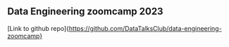 ## Data Engineering zoomcamp 2023

[Link to github repo]{https://github.com/DataTalksClub/data-engineering-zoomcamp}
